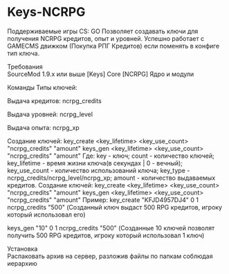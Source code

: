 # Keys-NCRPG
Поддерживаемые игры	CS: GO
Позволяет создавать ключи для получения NCRPG кредитов, опыт и уровней.
Успешно работает с GAMECMS движком (Покупка РПГ Кредитов) если поменять в конфиге тип ключа.

Требования	
SourceMod 1.9.х или выше
[Keys] Core
[NCRPG] Ядро и модули

Команды	
Типы ключей:

Выдача кредитов: ncrpg_credits

Выдача уровней: ncrpg_level

Выдача опыта: ncrpg_xp

Создание ключей: 
key_create <key> <key_lifetime> <key_use_count> "ncrpg_credits" "amount"
keys_gen <count> <key_lifetime> <key_use_count> "ncrpg_credits" "amount"
Где:
key - ключ;
count - количество ключей;
key_lifetime - время жизни ключа(в секундах | 0 - вечный);
key_use_count - количество использований ключа;
key_type - ncrpg_credits/ncrpg_level/ncrpg_xp;
amount - количество выдаваемых кредитов.
Создание ключей: 
key_create <key> <key_lifetime> <key_use_count> "ncrpg_credits" "amount"
keys_gen <count> <key_lifetime> <key_use_count> "ncrpg_credits" "amount"
Пример: 
key_create "KFJD4957DJ4" 0 1 ncrpg_credits "500"
(Созданный ключ выдаст 500 RPG кредитов, игроку который использовал его)

keys_gen "10" 0 1 ncrpg_credits "500"
(Созданные 10 ключей позволят получить 500 RPG кредитов, игроку который использовал 1 ключ)


Установка	
Распаковать архив на сервер, разложив файлы по папкам соблюдая иерархию
